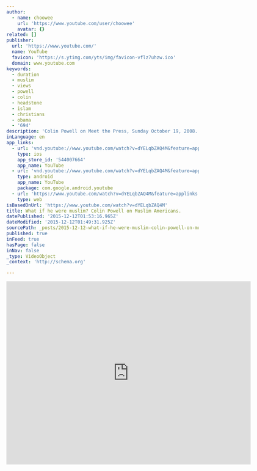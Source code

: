 ```yaml
---
author:
  - name: choowee
    url: 'https://www.youtube.com/user/choowee'
    avatar: {}
related: []
publisher:
  url: 'https://www.youtube.com/'
  name: YouTube
  favicon: 'https://s.ytimg.com/yts/img/favicon-vflz7uhzw.ico'
  domain: www.youtube.com
keywords:
  - duration
  - muslim
  - views
  - powell
  - colin
  - headstone
  - islam
  - christians
  - obama
  - '694'
description: 'Colin Powell on Meet the Press, Sunday October 19, 2008. After making an endorsement for democratic presidential candidate Barack Obama, Former Secretary of State Colin Powell condemns his Republican Party and the tone of the current election for the Anti-Muslim bigotry.'
inLanguage: en
app_links:
  - url: 'vnd.youtube://www.youtube.com/watch?v=dYELqbZAQ4M&feature=applinks'
    type: ios
    app_store_id: '544007664'
    app_name: YouTube
  - url: 'vnd.youtube://www.youtube.com/watch?v=dYELqbZAQ4M&feature=applinks'
    type: android
    app_name: YouTube
    package: com.google.android.youtube
  - url: 'https://www.youtube.com/watch?v=dYELqbZAQ4M&feature=applinks'
    type: web
isBasedOnUrl: 'https://www.youtube.com/watch?v=dYELqbZAQ4M'
title: What if he were muslim? Colin Powell on Muslim Americans.
datePublished: '2015-12-12T01:53:16.965Z'
dateModified: '2015-12-12T01:49:31.925Z'
sourcePath: _posts/2015-12-12-what-if-he-were-muslim-colin-powell-on-muslim-americans.md
published: true
inFeed: true
hasPage: false
inNav: false
_type: VideoObject
_context: 'http://schema.org'

---
```

<iframe src="https://cdn.embedly.com/widgets/media.html?src=https%3A%2F%2Fwww.youtube.com%2Fembed%2FdYELqbZAQ4M%3Ffeature%3Doembed&amp;url=https%3A%2F%2Fwww.youtube.com%2Fwatch%3Fv%3DdYELqbZAQ4M&amp;image=https%3A%2F%2Fi.ytimg.com%2Fvi%2FdYELqbZAQ4M%2Fhqdefault.jpg&amp;key=b7d04c9b404c499eba89ee7072e1c4f7&amp;type=text%2Fhtml&amp;schema=youtube" width="640" height="480" scrolling="no" frameborder="0" allowfullscreen="allowfullscreen" style=""></iframe>